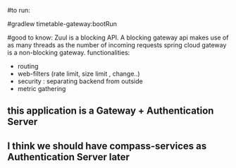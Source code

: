 #to run:

\#gradlew timetable-gateway:bootRun

#good to know:
Zuul is a blocking API. A blocking gateway api makes use of as many threads as the number of incoming requests
spring cloud gateway is a non-blocking gateway. functionalities:
- routing
- web-filters (rate limit, size limit , change..)
- security : separating backend from outside 
- metric gathering

## this application is a Gateway + Authentication Server
## I think we should have compass-services as Authentication Server later


